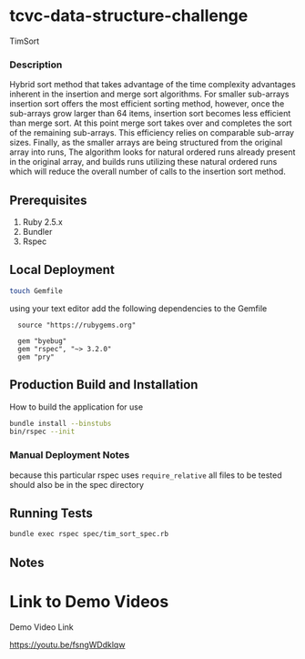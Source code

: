 # tcvc-data-structure-challenge
TimSort

### Description

Hybrid sort method that takes advantage of the time complexity advantages
inherent in the insertion and merge sort algorithms. For smaller sub-arrays
insertion sort offers the most efficient sorting method, however, once the 
sub-arrays grow larger than 64 items, insertion sort becomes less efficient
than merge sort. At this point merge sort takes over and completes the sort
of the remaining sub-arrays. This efficiency relies on comparable sub-array
sizes. Finally, as the smaller arrays are being structured from the original
array into runs, The algorithm looks for natural ordered runs already present 
in the original array, and builds runs utilizing these natural ordered runs
which will reduce the overall number of calls to the insertion sort method.


## Prerequisites
1. Ruby 2.5.x
2. Bundler
3. Rspec

## Local Deployment
```bash
touch Gemfile
```
using your text editor add the following dependencies to the Gemfile

```
  source "https://rubygems.org"

  gem "byebug"
  gem "rspec", "~> 3.2.0"
  gem "pry"
```


## Production Build and Installation
How to build the application for use
```bash
bundle install --binstubs
bin/rspec --init
```

### Manual Deployment Notes
because this particular rspec uses `require_relative` 
all files to be tested should also be in the spec directory

## Running Tests
```bash
bundle exec rspec spec/tim_sort_spec.rb
```
## Notes

# Link to Demo Videos
Demo Video Link

https://youtu.be/fsngWDdklqw
